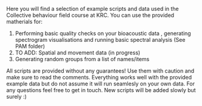 Here you will find a selection of example scripts and  data used in the Collective behaviour field course at KRC.
You can use the provided matherials for:
1. Performing  basic quality checks on your bioacoustic data , generating spectrogram visualisations and running basic spectral analysis (See PAM folder)
2.  TO ADD: Spatial and movement data (in progress)
3.  Generating random groups from a list of names/items

All scripts are provided without any guarantees! Use them with caution and make sure to read the comments. Everything works well with the provided example data 
but do not assume it will run seamlesly on your own data. For any questions feel free to get in touch. New scripts will be added slowly but surely :)   
